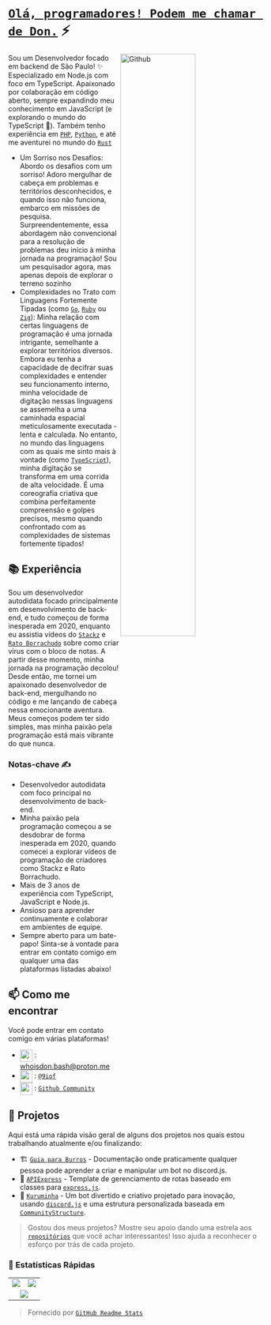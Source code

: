 # [`Olá, programadores! Podem me chamar de Don.`]() ⚡  <img src="https://komarev.com/ghpvc/?username=whoisdon&style=flat-square" alt="" align="center" />

<p dir="auto"><a target="_blank" rel="noopener noreferrer nofollow" href="https://raw.githubusercontent.com/onimur/.github/master/.resources/git-header.svg"><img width="55%" align="right" alt="Github" src="https://raw.githubusercontent.com/onimur/.github/master/.resources/git-header.svg" style="max-width: 100%;"></a></p>

Sou um Desenvolvedor focado em backend de São Paulo! ✨ Especializado em Node.js com foco em TypeScript. Apaixonado por colaboração em código aberto, sempre expandindo meu conhecimento em JavaScript (e explorando o mundo do TypeScript 👀). Também tenho experiência em [`PHP`], [`Python`], e até me aventurei no mundo do [`Rust`]

- Um Sorriso nos Desafios: Abordo os desafios com um sorriso! Adoro mergulhar de cabeça em problemas e territórios desconhecidos, e quando isso não funciona, embarco em missões de pesquisa. Surpreendentemente, essa abordagem não convencional para a resolução de problemas deu início à minha jornada na programação! Sou um pesquisador agora, mas apenas depois de explorar o terreno sozinho
- Complexidades no Trato com Linguagens Fortemente Tipadas (como [`Go`], [`Ruby`] ou [`Zig`]): Minha relação com certas linguagens de programação é uma jornada intrigante, semelhante a explorar territórios diversos. Embora eu tenha a capacidade de decifrar suas complexidades e entender seu funcionamento interno, minha velocidade de digitação nessas linguagens se assemelha a uma caminhada espacial meticulosamente executada - lenta e calculada. No entanto, no mundo das linguagens com as quais me sinto mais à vontade (como [`TypeScript`]), minha digitação se transforma em uma corrida de alta velocidade. É uma coreografia criativa que combina perfeitamente compreensão e golpes precisos, mesmo quando confrontado com as complexidades de sistemas fortemente tipados!

## 📚 Experiência

Sou um desenvolvedor autodidata focado principalmente em desenvolvimento de back-end, e tudo começou de forma inesperada em 2020, enquanto eu assistia vídeos do [`Stackz`] e [`Rato Borrachudo`] sobre como criar vírus com o bloco de notas. A partir desse momento, minha jornada na programação decolou! Desde então, me tornei um apaixonado desenvolvedor de back-end, mergulhando no código e me lançando de cabeça nessa emocionante aventura. Meus começos podem ter sido simples, mas minha paixão pela programação está mais vibrante do que nunca.

### Notas-chave ✍️

- Desenvolvedor autodidata com foco principal no desenvolvimento de back-end.
- Minha paixão pela programação começou a se desdobrar de forma inesperada em 2020, quando comecei a explorar vídeos de programação de criadores como Stackz e Rato Borrachudo.
- Mais de 3 anos de experiência com TypeScript, JavaScript e Node.js.
- Ansioso para aprender continuamente e colaborar em ambientes de equipe.
- Sempre aberto para um bate-papo! Sinta-se à vontade para entrar em contato comigo em qualquer uma das plataformas listadas abaixo!

## 📫 Como me encontrar

Você pode entrar em contato comigo em várias plataformas!
- <img src="https://i.imgur.com/y8edTyt.png" align="center" width="25" height="25"> :  whoisdon.bash@proton.me
- <img src="https://i.imgur.com/Hi1oMJ5.png" align="center" width="25" height="25"> : [`@9iof`](https://discord.com/users/828677274659586068)
- <img src="https://i.imgur.com/ir5Mt1n.png" align="center" width="25" height="25"> : [`Github Community`](https://github.com/whoisdon)

## 🔭 Projetos

Aqui está uma rápida visão geral de alguns dos projetos nos quais estou trabalhando atualmente e/ou finalizando:

- 🏗️ [`Guia para Burros`] - Documentação onde praticamente qualquer pessoa pode aprender a criar e manipular um bot no discord.js.
- 🚂 [`APIExpress`] - Template de gerenciamento de rotas baseado em classes para [`express.js`].
- 🤖 [`Kuruminha`] - Um bot divertido e criativo projetado para inovação, usando [`discord.js`] e uma estrutura personalizada baseada em [`CommunityStructure`].

> Gostou dos meus projetos? Mostre seu apoio dando uma estrela aos [`repositórios`] que você achar interessantes! Isso ajuda a reconhecer o esforço por trás de cada projeto.

### 👀 Estatísticas Rápidas

<table>
  <tr>
    <td align="center" style="padding=0;width=50%;">
      <img align="center" style="padding=0;" src="https://github-readme-stats.vercel.app/api?username=whoisdon&show_icons=true&title_color=4F8CC9&text_color=9f9f9f&bg_color=151515&hide_border=true&icon_color=4F8CC9&hide_title=true&count_private=true%22" />
    </td>
    <td align="center" style="padding=0;width=50%;">
      <img align="center" style="padding=0;" src="https://github-readme-stats.vercel.app/api/top-langs/?username=whoisdon&layout=compact&title_color=4F8CC9&text_color=9f9f9f&bg_color=151515&hide_border=true&icon_color=4F8CC9&hide=visual%20basic&count_private=true" />
    </td>
  </tr>
  <tr>
    <td align="center" colspan="2" style="padding=0;width=100%;">
      <img align="center" style="padding=0;" src="https://github-readme-activity-graph.vercel.app/graph?username=whoisdon&theme=tokyo-night&custom_title=Whoisdon's%20Contribution%20Graph" />
    </td>
  </tr>
</table>

> Fornecido por [`GitHub Readme Stats`]


<!----------------- LINKS --------------->
[`Ruby`]:                https://www.ruby-lang.org/en/
[`Zig`]:                 https://ziglang.org/
[`PHP`]:                 https://www.php.net/
[`Python`]:              https://www.python.org/
[`TypeScript`]:          https://www.typescriptlang.org/
[`Kotlin`]:              https://kotlinlang.org/
[`Java`]:                https://adoptopenjdk.net/
[`Rust`]:                https://www.rust-lang.org/
[`Go`]:                  https://golang.org
[`Discord`]:             https://discord.com/
[`discord.js`]:          https://discord.js.org/#/
[`express.js`]:          https://expressjs.com/
[`repositórios`]:        https://github.com/whoisdon?tab=repositories
[`GitHub Readme Stats`]: https://github.com/anuraghazra/github-readme-stats

<!--------------- Youtube ----------------->
[`Stackz`]:             https://www.youtube.com/@STACKZOFICIAL
[`Rato Borrachudo`]:    https://www.youtube.com/@RatoBorrachudo

<!--------------- Projects ----------------->
[`CommunityStructure`]: https://github.com/whoisdon/CommunityStructure
[`Guia para Burros`]:   https://github.com/whoisdon/donkeyguide
[`APIExpress`]:         https://github.com/whoisdon/APIExpress
[`Kuruminha`]:          https://github.com/whoisdon/CommunityStructure/tree/Kuruminha
